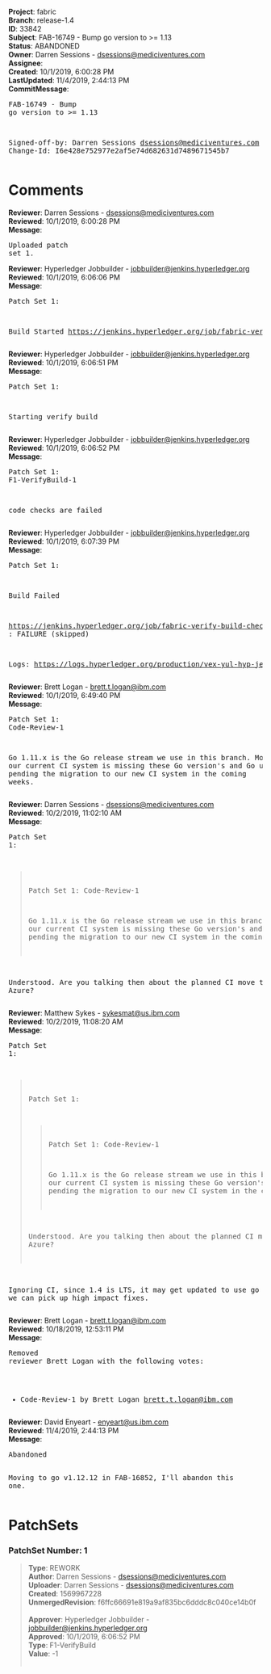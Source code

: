 <strong>Project</strong>: fabric<br><strong>Branch</strong>: release-1.4<br><strong>ID</strong>: 33842<br><strong>Subject</strong>: FAB-16749 - Bump go version to >= 1.13<br><strong>Status</strong>: ABANDONED<br><strong>Owner</strong>: Darren Sessions - dsessions@mediciventures.com<br><strong>Assignee</strong>:<br><strong>Created</strong>: 10/1/2019, 6:00:28 PM<br><strong>LastUpdated</strong>: 11/4/2019, 2:44:13 PM<br><strong>CommitMessage</strong>:<br><pre>FAB-16749 - Bump go version to >= 1.13

Signed-off-by: Darren Sessions <dsessions@mediciventures.com>
Change-Id: I6e428e752977e2af5e74d682631d7489671545b7
</pre><h1>Comments</h1><strong>Reviewer</strong>: Darren Sessions - dsessions@mediciventures.com<br><strong>Reviewed</strong>: 10/1/2019, 6:00:28 PM<br><strong>Message</strong>: <pre>Uploaded patch set 1.</pre><strong>Reviewer</strong>: Hyperledger Jobbuilder - jobbuilder@jenkins.hyperledger.org<br><strong>Reviewed</strong>: 10/1/2019, 6:06:06 PM<br><strong>Message</strong>: <pre>Patch Set 1:

Build Started https://jenkins.hyperledger.org/job/fabric-verify-build-checks-x86_64/17672/</pre><strong>Reviewer</strong>: Hyperledger Jobbuilder - jobbuilder@jenkins.hyperledger.org<br><strong>Reviewed</strong>: 10/1/2019, 6:06:51 PM<br><strong>Message</strong>: <pre>Patch Set 1:

Starting verify build</pre><strong>Reviewer</strong>: Hyperledger Jobbuilder - jobbuilder@jenkins.hyperledger.org<br><strong>Reviewed</strong>: 10/1/2019, 6:06:52 PM<br><strong>Message</strong>: <pre>Patch Set 1: F1-VerifyBuild-1

code checks are failed</pre><strong>Reviewer</strong>: Hyperledger Jobbuilder - jobbuilder@jenkins.hyperledger.org<br><strong>Reviewed</strong>: 10/1/2019, 6:07:39 PM<br><strong>Message</strong>: <pre>Patch Set 1:

Build Failed 

https://jenkins.hyperledger.org/job/fabric-verify-build-checks-x86_64/17672/ : FAILURE (skipped)

Logs: https://logs.hyperledger.org/production/vex-yul-hyp-jenkins-3/fabric-verify-build-checks-x86_64/17672</pre><strong>Reviewer</strong>: Brett Logan - brett.t.logan@ibm.com<br><strong>Reviewed</strong>: 10/1/2019, 6:49:40 PM<br><strong>Message</strong>: <pre>Patch Set 1: Code-Review-1

Go 1.11.x is the Go release stream we use in this branch. Moreover our current CI system is missing these Go version's and Go upgrades are pending the migration to our new CI system in the coming weeks.</pre><strong>Reviewer</strong>: Darren Sessions - dsessions@mediciventures.com<br><strong>Reviewed</strong>: 10/2/2019, 11:02:10 AM<br><strong>Message</strong>: <pre>Patch Set 1:

> Patch Set 1: Code-Review-1
> 
> Go 1.11.x is the Go release stream we use in this branch. Moreover our current CI system is missing these Go version's and Go upgrades are pending the migration to our new CI system in the coming weeks.

Understood. Are you talking then about the planned CI move to Azure?</pre><strong>Reviewer</strong>: Matthew Sykes - sykesmat@us.ibm.com<br><strong>Reviewed</strong>: 10/2/2019, 11:08:20 AM<br><strong>Message</strong>: <pre>Patch Set 1:

> Patch Set 1:
> 
> > Patch Set 1: Code-Review-1
> > 
> > Go 1.11.x is the Go release stream we use in this branch. Moreover our current CI system is missing these Go version's and Go upgrades are pending the migration to our new CI system in the coming weeks.
> 
> Understood. Are you talking then about the planned CI move to Azure?

Ignoring CI, since 1.4 is LTS, it may get updated to use go 1.12 so we can pick up high impact fixes.</pre><strong>Reviewer</strong>: Brett Logan - brett.t.logan@ibm.com<br><strong>Reviewed</strong>: 10/18/2019, 12:53:11 PM<br><strong>Message</strong>: <pre>Removed reviewer Brett Logan with the following votes:

* Code-Review-1 by Brett Logan <brett.t.logan@ibm.com>
</pre><strong>Reviewer</strong>: David Enyeart - enyeart@us.ibm.com<br><strong>Reviewed</strong>: 11/4/2019, 2:44:13 PM<br><strong>Message</strong>: <pre>Abandoned

Moving to go v1.12.12 in FAB-16852, I'll abandon this one.</pre><h1>PatchSets</h1><h3>PatchSet Number: 1</h3><blockquote><strong>Type</strong>: REWORK<br><strong>Author</strong>: Darren Sessions - dsessions@mediciventures.com<br><strong>Uploader</strong>: Darren Sessions - dsessions@mediciventures.com<br><strong>Created</strong>: 1569967228<br><strong>UnmergedRevision</strong>: f6ffc66691e819a9af835bc6dddc8c040ce14b0f<br><br><strong>Approver</strong>: Hyperledger Jobbuilder - jobbuilder@jenkins.hyperledger.org<br><strong>Approved</strong>: 10/1/2019, 6:06:52 PM<br><strong>Type</strong>: F1-VerifyBuild<br><strong>Value</strong>: -1<br><br></blockquote>